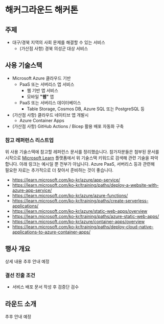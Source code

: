 # 해커그라운드 해커톤

## 주제 

* 대구/경북 지역의 사회 문제를 해결할 수 있는 서비스
    * (가산점 사항) 경북 의성군 대상 서비스

## 사용 기술스택

* Microsoft Azure 클라우드 기반
    * PaaS 또는 서버리스 앱 서비스
        * 웹 기반 앱 서비스
        * 모바일 **"웹"** 앱
    * PaaS 또는 서버리스 데이터베이스
        * Table Storage, Cosmos DB, Azure SQL 또는 PostgreSQL 등
* (가산점 사항) 클라우드 네이티브 앱 개발시 
    * Azure Container Apps
* (가산점 사항) GitHub Actions / Bicep 활용 배포 자동화 구축


### 참고 레퍼런스 리스트업

위 사용 기술스택에 참고할 레퍼런스 문서를 정리했습니다. 참가자분들은 첨부된 문서를 시작으로 [Microsoft Learn](https://learn.microsoft.com/ko-kr/) 플랫폼에서 위 기술스택 키워드로 검색해 관련 기술을 파악합니다. 아래 링크는 예시일 뿐 전부가 아닙니다. Azure PaaS, 서버리스 등과 관련해 필요한 자료는 추가적으로 더 찾아서 준비하는 것이 좋습니다.

* https://learn.microsoft.com/ko-kr/azure/app-service/
* https://learn.microsoft.com/ko-kr/training/paths/deploy-a-website-with-azure-app-service/
* https://learn.microsoft.com/ko-kr/azure/azure-functions/
* https://learn.microsoft.com/ko-kr/training/paths/create-serverless-applications/
* https://learn.microsoft.com/ko-kr/azure/static-web-apps/overview
* https://learn.microsoft.com/ko-kr/training/paths/azure-static-web-apps/
* https://learn.microsoft.com/ko-kr/azure/container-apps/overview
* https://learn.microsoft.com/ko-kr/training/paths/deploy-cloud-native-applications-to-azure-container-apps/


## 행사 개요

상세 내용 추후 안내 예정

### 결선 진출 조건

* 서비스 배포 문서 작성 후 검증단 검수



## 라운드 소개

추후 안내 예정

